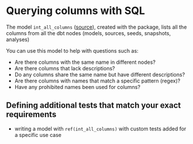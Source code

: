 # Querying columns with SQL

The model `int_all_columns` ([source](https://github.com/dbt-labs/dbt-project-evaluator/tree/main/models/marts/core/int_all_columns.sql)), created with the package, lists all the columns from all the dbt nodes (models, sources, seeds, snapshots, analyses)

You can use this model to help with questions such as:

- Are there columns with the same name in different nodes?
- Are there columns that lack descriptions?
- Do any columns share the same name but have different descriptions?
- Are there columns with names that match a specific pattern (regex)?
- Have any prohibited names been used for columns?


## Defining additional tests that match your exact requirements

- writing a model with `ref(int_all_columns)` with custom tests added for a specific use case
